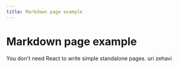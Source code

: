 ```yaml
---
title: Markdown page example
---
```


# Markdown page example

You don't need React to write simple standalone pages.
uri zehavi